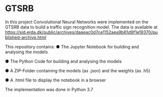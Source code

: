 # GTSRB
In this project Convolutional Neural Networks were implemented on the GTSRB data to build a traffic sign recognition model. The data is available at https://sid.erda.dk/public/archives/daaeac0d7ce1152aea9b61d9f1e19370/published-archive.html

This repository contains:
● The Jupyter Notebook for building and analysing the models 

● The Python Code for building and analysing the models 

● A ZIP-Folder containing the models (as .json) and the weights (as .h5) 

● A .html file to display the notebook in a browser 


The implementation was done in Python 3.7
